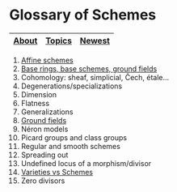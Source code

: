 # Glossary of Schemes

|[About](about.html)|[Topics](index.html)|[Newest](latest.html) |
---|---|---


1. [Affine schemes](affine_schemes.html)
1. [Base rings, base schemes, ground fields](base_rings.html)
1. Cohomology: sheaf, simplicial, &#268;ech, &eacute;tale...
1. Degenerations/specializations
1. Dimension
1. Flatness
1. Generalizations
1. [Ground fields](base_rings.html)
1. N&eacute;ron models
1. Picard groups and class groups
1. Regular and smooth schemes
1. Spreading out
1. Undefined locus of a morphism/divisor
1. [Varieties vs Schemes](varieties_vs_schemes.html)
1. Zero divisors

